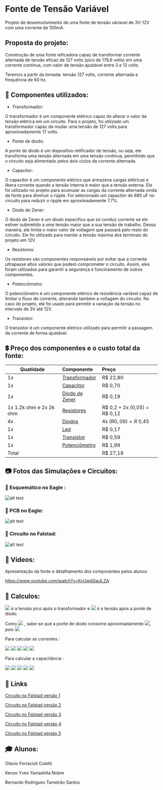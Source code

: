 # Fonte de Tensão Variável
Projeto de desemvolvimento de uma fonte de tensão váriavel de 3V-12V com uma corrente de 100mA.
## Proposta do projeto:
Construção de uma fonte reficadora capaz de transformar corrente alternada de tensão eficaz de 127 volts (pico de 179,6 volts) em uma corrente contínua, com valor de tensão ajustável entre 3 e 12 volts.

Teremos a partir da tomada: tensão 127 volts, corrente alternada e frequência de 60 hz.
## :pencil: Componentes utilizados:
* Transformador:

O transformador é um componente elétrico capaz de alterar o valor da tensão elétrica em um circuito. Para o projeto, foi utilizado um transformador capaz de mudar uma tensão de 127 volts para aproximadamente 17 volts.

* Ponte de diodo:

A ponte de diodo é um dispositivo retificador de tensão, ou seja, ele transforma uma tensão alternada em uma tensão contínua, permitindo que o circuito seja alimentado pelos dois ciclos da corrente alternada.

* Capacitor:

O capacitor é um componente elétrico que armazena cargas elétricas e libera corrente quando a tensão interna é maior que a tensão externa. Ele foi utilizado no projeto para acumular as cargas da corrente alternada vinda da fonte para diminuir o ripple. Foi selecionado um capacitor de 680 uF no circuito para reduzir o ripple em aproximadamente 7.7%.  

* Diodo de Zener:

O diodo de Zener é um diodo especifico que só conduz corrente se ele estiver submetido a uma tensão maior que a sua tensão de trabalho. Dessa maneira, ele limita o maior valor de voltagem que passará pelo resto do circuito. Ele foi utilizado para manter a tensão máxima dos terminais do projeto em 12V. 

* Resistores:

Os resistores são componentes responsáveis por evitar que a corrente ultrapasse altos valores que podem comprometer o circuito. Assim, eles foram utilizados para garantir a segurança e funcinamento de outros componentes.

* Potenciômetro:

O potenciômetro é um componente elétrico de resistência variável capaz de limitar o fluxo de corrente, alterando também a voltagem do circuito. No caso do projeto, ele foi usado para permitir a variação da tensão no intervalo de 3V até 12V.

* Transistor:

O transistor é um componente eletríco utilizado para permitir a passagem da corrente de forma ajustável.

## :heavy_dollar_sign: Preço dos componentes e o custo total da fonte:
| Quatidade     | Componente | Preço |
| ------------- |:-------------| :-----|
|     1x | [Transformador](https://produto.mercadolivre.com.br/MLB-1542461664-transformador-entrada-110220v-saida-17v-16a-uso-geral-_JM#position=9&search_layout=stack&type=item&tracking_id=33a7d7f3-1d1d-4c43-85eb-fd94d08b4dc6) | R$ 22,80 |
| 1x      | [Capacitor](https://www.acheicomponentes.com.br/capacitor-eletrolitico-680uf-10v-105oc-8x13-pre-cortado?parceiro=3811)  | R$ 0,70 |
| 1x      | [Diodo de Zener](https://www.baudaeletronica.com.br/diodo-zener-1n4743-13v-1w.html) | R$ 0,19 |
| 1x 1.2k ohm e 2x 2k ohm | [Resistores](https://www.baudaeletronica.com.br/resistor-2k-5-1-4w.html) |R$ 0,2 + 2x (0,05) = R$ 0,12 |
| 4x     | [Diodos](https://www.baudaeletronica.com.br/diodo-1n4007.html) | 4x (R$0,09) = R$ 0,45 |
| 1x      | [Led](https://www.wjcomponentes.com.br/led-5mm-amarelo?parceiro=6298) | R$ 0,17|
| 1x | [Transistor](https://www.filipeflop.com/produto/transistor-s8050-npn-x10-unidades/) |   R$ 0,59 |
| 1x | [Potenciômetro](https://www.baudaeletronica.com.br/potenciometro-linear-de-5k-5000.html) | R$ 1,99 |
| Total |  |  R$ 27,19 |

## :camera: Fotos das Simulações e Circuitos:

### :chicken: Esquemático no Eagle : 
![alt text](https://user-images.githubusercontent.com/65844604/127213365-f904d8c0-9be8-4b67-94ad-37910302654d.jpg)
### :electric_plug: PCB no Eagle:
![alt text](https://user-images.githubusercontent.com/65844604/127213316-669f87f2-d5d5-4069-88f0-aad2b81f8724.jpg)
### :battery: Circuito no Falstad:
![alt text](https://user-images.githubusercontent.com/65844604/125877636-9c25eb5d-9904-4d9f-83df-b45c53045375.jpg "Imagem do circuito no Falstad")

## :movie_camera: Vídeos:

Apresentação da fonte e detalhamento dos componentes pelos alunos:

https://www.youtube.com/watch?v=KvUwdQwJLZA

## :pencil: Calculos:
<img src="https://render.githubusercontent.com/render/math?math=\large V_{1}"> é a tensão pico após o transformador e <img src="https://render.githubusercontent.com/render/math?math=\large V_{2}"> é a tensão após a ponte de diodo.

Como <img src="https://render.githubusercontent.com/render/math?math=\large V_{1} = 19.05V, V_{2} = 17.6V">
, sabe-se que a ponte de diodo consome aproximadamente <img src="https://render.githubusercontent.com/render/math?math=\large 1.4V">, pois <img src="https://render.githubusercontent.com/render/math?math=\large V_{2} = V_{1} - 1.4V">

Para calcular as correntes : 

<img src="https://render.githubusercontent.com/render/math?math=\large i_{carga} = \dfrac{V_{zener} - V_{be}}{120 \Omega} = \dfrac{12.8 - 0.714}{120 \Omega} = 99.817 mA">
<img src="https://render.githubusercontent.com/render/math?math=\large i_{zener} = \dfrac{V_{2} - V_{zener}}{1200 \Omega} = 1.015 mA">

<img src="https://render.githubusercontent.com/render/math?math=\large i_{led} = \dfrac{V_{2} - V_{led}}{2000 \Omega} = 7.877 mA">

<img src="https://render.githubusercontent.com/render/math?math=\large i_{pontenciometro} = \dfrac{12.8}{6.5 \Omega} = 1.96 mA">

<img src="https://render.githubusercontent.com/render/math?math=\large i = i_{carga} %2B i_{zener} %2B i_{led} %2B i_{pontenciometro}">

Para calcular a capacitância :

<img src="https://render.githubusercontent.com/render/math?math=\large C = \dfrac{i}{f \cdot U}">

<img src="https://render.githubusercontent.com/render/math?math=\large i = 110.669mA">

<img src="https://render.githubusercontent.com/render/math?math=\large f = 2 \cdot 60Hz">

<img src="https://render.githubusercontent.com/render/math?math=\large U = V2 \cdot Ripple = 17,6 \cdot 7.7">

<img src="https://render.githubusercontent.com/render/math?math=\large C = 680 \mu F">



## :link: Links 

[Circuito no Falstad versão 1](https://tinyurl.com/ygxmeaq4 "Falstad")

[Circuito no Falstad versão 2](https://tinyurl.com/yfcj22wa "Falstad")

[Circuito no Falstad versão 3](https://tinyurl.com/yggp82k5 "Falstad")

[Circuito no Falstad versão 4](https://tinyurl.com/ygtvqxmx "Falstad")

[Circuito no Falstad versão 5](https://tinyurl.com/yzpdvhwk "Falstad")

## :mortar_board: Alunos:

Otávio Ferracioli Coletti

Kenzo Yves Yamashita Nobre

Bernardo Rodrigues Tameirão Santos
